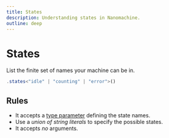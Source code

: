 ```yaml
---
title: States
description: Understanding states in Nanomachine.
outline: deep
---
```


# States

List the finite set of names your machine can be in.

```ts
.states<"idle" | "counting" | "error">()
```

## Rules

- It accepts a <u>type parameter</u> defining the state names.
- Use a _union of string literals_ to specify the possible states.
- It accepts _no_ arguments.
